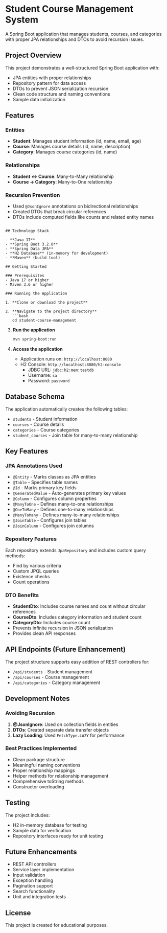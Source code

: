 # Student Course Management System

A Spring Boot application that manages students, courses, and categories with proper JPA relationships and DTOs to avoid recursion issues.

## Project Overview

This project demonstrates a well-structured Spring Boot application with:
- JPA entities with proper relationships
- Repository pattern for data access
- DTOs to prevent JSON serialization recursion
- Clean code structure and naming conventions
- Sample data initialization

## Features

### Entities
- **Student**: Manages student information (id, name, email, age)
- **Course**: Manages course details (id, name, description)
- **Category**: Manages course categories (id, name)

### Relationships
- **Student ↔ Course**: Many-to-Many relationship
- **Course → Category**: Many-to-One relationship

### Recursion Prevention
- Used `@JsonIgnore` annotations on bidirectional relationships
- Created DTOs that break circular references
- DTOs include computed fields like counts and related entity names


```

## Technology Stack

- **Java 17**
- **Spring Boot 3.2.0**
- **Spring Data JPA**
- **H2 Database** (in-memory for development)
- **Maven** (build tool)

## Getting Started

### Prerequisites
- Java 17 or higher
- Maven 3.6 or higher

### Running the Application

1. **Clone or download the project**

2. **Navigate to the project directory**
   ```bash
   cd student-course-management
   ```

3. **Run the application**
   ```bash
   mvn spring-boot:run
   ```

4. **Access the application**
   - Application runs on: `http://localhost:8080`
   - H2 Console: `http://localhost:8080/h2-console`
     - JDBC URL: `jdbc:h2:mem:testdb`
     - Username: `sa`
     - Password: `password`

## Database Schema

The application automatically creates the following tables:
- `students` - Student information
- `courses` - Course details
- `categories` - Course categories
- `student_courses` - Join table for many-to-many relationship


## Key Features

### JPA Annotations Used
- `@Entity` - Marks classes as JPA entities
- `@Table` - Specifies table names
- `@Id` - Marks primary key fields
- `@GeneratedValue` - Auto-generates primary key values
- `@Column` - Configures column properties
- `@ManyToOne` - Defines many-to-one relationships
- `@OneToMany` - Defines one-to-many relationships
- `@ManyToMany` - Defines many-to-many relationships
- `@JoinTable` - Configures join tables
- `@JoinColumn` - Configures join columns

### Repository Features
Each repository extends `JpaRepository` and includes custom query methods:
- Find by various criteria
- Custom JPQL queries
- Existence checks
- Count operations

### DTO Benefits
- **StudentDto**: Includes course names and count without circular references
- **CourseDto**: Includes category information and student count
- **CategoryDto**: Includes course count
- Prevents infinite recursion in JSON serialization
- Provides clean API responses

## API Endpoints (Future Enhancement)

The project structure supports easy addition of REST controllers for:
- `/api/students` - Student management
- `/api/courses` - Course management
- `/api/categories` - Category management

## Development Notes

### Avoiding Recursion
1. **@JsonIgnore**: Used on collection fields in entities
2. **DTOs**: Created separate data transfer objects
3. **Lazy Loading**: Used `FetchType.LAZY` for performance

### Best Practices Implemented
- Clean package structure
- Meaningful naming conventions
- Proper relationship mappings
- Helper methods for relationship management
- Comprehensive toString methods
- Constructor overloading

## Testing

The project includes:
- H2 in-memory database for testing
- Sample data for verification
- Repository interfaces ready for unit testing

## Future Enhancements

- REST API controllers
- Service layer implementation
- Input validation
- Exception handling
- Pagination support
- Search functionality
- Unit and integration tests

## License

This project is created for educational purposes.

